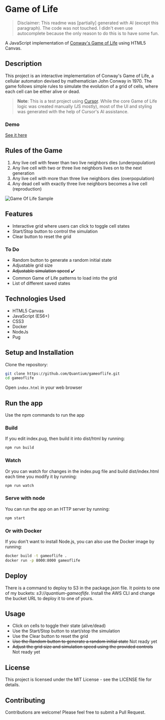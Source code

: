 # Game of Life

> Disclaimer: This readme was [partially] generated with AI (except this paragraph). The code was not touched. I didn't even use autocomplete because the only reason to do this is to have some fun.

A JavaScript implementation of [Conway's Game of Life](https://en.wikipedia.org/wiki/Conway%27s_Game_of_Life) using HTML5 Canvas.

## Description

This project is an interactive implementation of Conway's Game of Life, a cellular automaton devised by mathematician John Conway in 1970. The game follows simple rules to simulate the evolution of a grid of cells, where each cell can be either alive or dead.

> **Note**: This is a test project using [Cursor](https://cursor.sh/). While the core Game of Life logic was created manually (JS mostly), most of the UI and styling was generated with the help of Cursor's AI assistance.

### Demo

[See it here](https://gol.quantium.com.mx/)

## Rules of the Game

1. Any live cell with fewer than two live neighbors dies (underpopulation)
2. Any live cell with two or three live neighbors lives on to the next generation
3. Any live cell with more than three live neighbors dies (overpopulation)
4. Any dead cell with exactly three live neighbors becomes a live cell (reproduction)

![Game Of Life Sample](./docs/gameoflife-sample.gif)

## Features

- Interactive grid where users can click to toggle cell states
- Start/Stop button to control the simulation
- Clear button to reset the grid

### To Do

- Random button to generate a random initial state
- Adjustable grid size
- ~~Adjustable simulation speed~~ ✔️
- Common Game of Life patterns to load into the grid
- List of different saved states

## Technologies Used

- HTML5 Canvas
- JavaScript (ES6+)
- CSS3
- Docker
- NodeJs
- Pug

## Setup and Installation

Clone the repository:

```bash
git clone https://github.com/Quantium/gameoflife.git
cd gameoflife
```

Open `index.html` in your web browser

## Run the app

Use the npm commands to run the app

### Build

If you edit index.pug, then build it into dist/html by running:

```bash
npm run build
```

### Watch

Or you can watch for changes in the index.pug file and build dist/index.html each time you modify it by running:

```bash
npm run watch
```

### Serve with node

You can run the app on an HTTP server by running:

```bash
npm start
```

### Or with Docker

If you don't want to install Node.js, you can also use the Docker image by running:

```bash
docker build -t gameoflife .
docker run -p 8000:8000 gameoflife
```

## Deploy

There is a command to deploy to S3 in the package.json file. It points to one of my buckets: _s3://quantium-gameoflife_. Install the AWS CLI and change the bucket URL to deploy it to one of yours.

## Usage

- Click on cells to toggle their state (alive/dead)
- Use the Start/Stop button to start/stop the simulation
- Use the Clear button to reset the grid
- ~~Use the Random button to generate a random initial state~~ Not ready yet
- ~~Adjust the grid size and simulation speed using the provided controls~~ Not ready yet

## License

This project is licensed under the MIT License - see the LICENSE file for details.

## Contributing

Contributions are welcome! Please feel free to submit a Pull Request.
